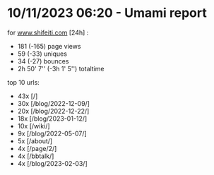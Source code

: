 # 10/11/2023 06:20 - Umami report
for www.shifeiti.com [24h] :

 - 181 (-165) page views
 - 59 (-33) uniques
 - 34 (-27) bounces
 - 2h 50' 7'' (-3h 1' 5'') totaltime


top 10 urls:
 - 43x [/]
 - 30x [/blog/2022-12-09/]
 - 20x [/blog/2022-12-22/]
 - 18x [/blog/2023-01-12/]
 - 10x [/wiki/]
 - 9x [/blog/2022-05-07/]
 - 5x [/about/]
 - 4x [/page/2/]
 - 4x [/bbtalk/]
 - 4x [/blog/2023-02-03/]


